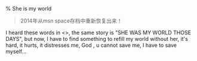 % She is my world

> 2014年从msn space存档中重新恢复出来！

 I heard  these words in <<Hell Boy II>>, the same story is "SHE WAS MY WORLD THOSE DAYS", but now, I have to find something to refill my world without her, it's hard, it hurts, it distresses me, God , u cannot save me, I have to save myself...